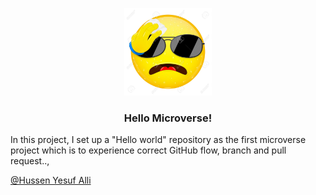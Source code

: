 <a name="readme-top"></a>

<div align="center">
  <!-- microverse welcome logo. -->
  <img src="imoji.jpg" alt="logo" width="140"  height="auto" />
  <br/>

  <h3><b> Hello Microverse!</b></h3>

</div>

<!-- PROJECT DESCRIPTION -->
In this project, I set up a "Hello world" repository as the first microverse project which is to experience correct GitHub flow, branch and pull request..,

<!-- AUTHOR -->

<a name="author"></a>

[@Hussen Yesuf Alli](https://github.com/hussenyesufalli@gmail.com)

